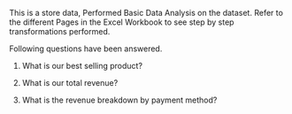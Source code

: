 This is a store data, Performed Basic Data Analysis on the dataset. 
Refer to the different Pages in the Excel Workbook to see step by step transformations performed.

Following questions have been answered. 

1) What is our best selling product?	
				
2) What is our total revenue?				
				
3) What is the revenue breakdown by payment method?				

